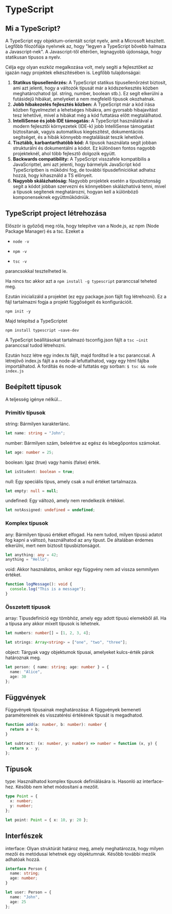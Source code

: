 # TypeScript
## Mi a TypeScript?

A TypeScript egy objektum-orientált script nyelv, amit a Microsoft készített. Legfőbb filozófiája nyelvnek az, hogy "legyen a TypeScript bővebb halmaza a Javascript-nek". A Javascript-től eltérően, legnagyobb újdonsága, hogy statikusan típusos a nyelv.

Célja egy olyan eszköz megalkozása volt, mely segíti a fejlesztőket az igazán nagy projektek elkészítésében is. Legfőbb tulajdonságai:

1. **Statikus típusellenőrzés:** A TypeScript statikus típusellenőrzést biztosít, ami azt jelenti, hogy a változók típusát már a kódszerkesztés közben meghatározhatod (pl. string, number, boolean stb.). Ez segít elkerülni a futásidejű hibákat, amelyeket a nem megfelelő típusok okozhatnak.
2. **Jobb hibakezelés fejlesztés közben:** A TypeScript már a kód írása közben figyelmeztet a lehetséges hibákra, ami gyorsabb hibajavítást tesz lehetővé, mivel a hibákat még a kód futtatása előtt megtalálhatod.
3. **IntelliSense és jobb IDE támogatás:** A TypeScript használatával a modern fejlesztői környezetek (IDE-k) jobb IntelliSense támogatást biztosítanak, vagyis automatikus kiegészítést, dokumentációs segítséget, és a hibák könnyebb megtalálását teszik lehetővé.
4. **Tisztább, karbantarthatóbb kód:** A típusok használata segít jobban strukturálni és dokumentálni a kódot. Ez különösen fontos nagyobb projekteknél, ahol több fejlesztő dolgozik együtt.
5. **Backwards compatibility:** A TypeScript visszafele kompatibilis a JavaScripttel, ami azt jelenti, hogy bármelyik JavaScript kód TypeScriptben is működni fog, de további típusdefiníciókat adhatsz hozzá, hogy kihasználd a TS előnyeit.
6. **Nagyobb skálázhatóság:** Nagyobb projektek esetén a típusbiztonság segít a kódot jobban szervezni és könnyebben skálázhatóvá tenni, mivel a típusok segítenek meghatározni, hogyan kell a különböző komponenseknek együttműködniük.

## TypeScript project létrehozása
Először is győződj meg róla, hogy telepítve van a Node.js, az npm (Node Package Manager) és a tsc. Ezeket a 
- `node -v`

- `npm -v`

- `tsc -v`

parancsokkal tesztelheted le.

Ha nincs tsc akkor azt a 
`npm install -g typescript` 
paranccsal teheted meg.

Ezután inicializáld a projektet (ez egy package.json fájlt fog létrehozni). Ez a fájl tartalmazni fogja a projekt függőségeit és konfigurációit.

`npm init -y`

Majd telepítsd a TypeScriptet

`npm install typescript –save-dev`

A TypeScript beállításokat tartalmazó tsconfig.json fájlt a
`tsc –init`
paranccsal tudod létrehozni.

 Ezután hozz létre egy index.ts fájlt, majd fordítsd le a tsc paranccsal. A létrejövő index.js fájlt a a node-al lefuttathatod, vagy egy html fájlba importálhatod. A fordítás és node-al futtatás egy sorban:
`$ tsc && node index.js`

## Beépített típusok
A teljesség igénye nélkül...
### Primitív típusok
string: Bármilyen karakterlánc.

```typescript
let name: string = "John";
```

number: Bármilyen szám, beleértve az egész és lebegőpontos számokat.
```typescript
let age: number = 25;
```
boolean: Igaz (true) vagy hamis (false) érték.
```typescript
let isStudent: boolean = true;
```
null: Egy speciális típus, amely csak a null értéket tartalmazza.
```typescript
let empty: null = null;
```
undefined: Egy változó, amely nem rendelkezik értékkel.
```typescript
let notAssigned: undefined = undefined;
```
### Komplex típusok
any: Bármilyen típusú értéket elfogad. Ha nem tudod, milyen típusú adatot fog kapni a változó, használhatod az any típust. De általában érdemes elkerülni, mert nem biztosít típusbiztonságot.
```typescript
let anything: any = 42;
anything = "Hello";
```
void: Akkor használatos, amikor egy függvény nem ad vissza semmilyen értéket.
```typescript
function logMessage(): void {
  console.log("This is a message");
}
```

### Összetett típusok
array: Típusdefiníció egy tömbhöz, amely egy adott típusú elemekből áll. Ha a típusa any akkor mixelt típusok is lehetnek.
```typescript
let numbers: number[] = [1, 2, 3, 4];
```
```typescript
let strings: Array<string> = ["one", "two", "three"];
```
object: Tárgyak vagy objektumok típusai, amelyeket kulcs-érték párok határoznak meg.
```typescript
let person: { name: string; age: number } = {
  name: "Alice",
  age: 30
};
```
## Függvények
Függvények típusainak meghatározása: A függvények bemeneti paramétereinek és visszatérési értékének típusát is megadhatod.
```typescript
function add(a: number, b: number): number {
  return a + b;
}
```
```typescript
let subtract: (x: number, y: number) => number = function (x, y) {
  return x - y;
};
```
## Típusok
type: Használhatod komplex típusok definiálására is. Hasonló az interface-hez. Később nem lehet módosítani a mezőit.
```typescript
type Point = {
  x: number;
  y: number;
};

let point: Point = { x: 10, y: 20 };
```

## Interfészek
interface: Olyan struktúrát határoz meg, amely meghatározza, hogy milyen mezői és metódusai lehetnek egy objektumnak. Később további mezők adhatóak hozzá.
```typescript
interface Person {
  name: string;
  age: number;
}

let user: Person = {
  name: "John",
  age: 25
};
```